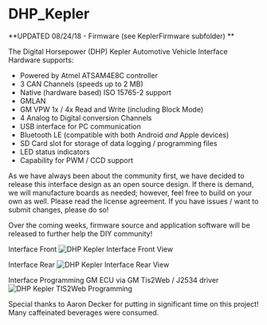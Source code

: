# DHP_Kepler

**UPDATED 08/24/18 - Firmware (see KeplerFirmware subfolder) **

The Digital Horsepower (DHP) Kepler Automotive Vehicle Interface Hardware supports:
  - Powered by Atmel ATSAM4E8C controller
  - 3 CAN Channels (speeds up to 2 MB)
  - Native (hardware based) ISO 15765-2 support
  - GMLAN
  - GM VPW 1x / 4x Read and Write (including Block Mode)
  - 4 Analog to Digital conversion Channels
  - USB interface for PC communication
  - Bluetooth LE (compatible with both Android *and* Apple devices)
  - SD Card slot for storage of data logging / programming files
  - LED status indicators
  - Capability for PWM / CCD support

As we have always been about the community first, we have decided to release this interface design as an open source design.  If there is demand, we will manufacture boards as needed; however, feel free to build on your own as well.  Please read the license agreement.  If you have issues / want to submit changes, please do so!

Over the coming weeks, firmware source and application software will be released to further help the DIY community!

Interface Front
![DHP Kepler Interface Front View](https://github.com/beyerch/DHP_Kepler/blob/master/Images/KeplerFront.JPG?raw=true "DHP Kepler Interface Front View")

Interface Rear
![DHP Kepler Interface Rear View](https://github.com/beyerch/DHP_Kepler/blob/master/Images/KeplerBack.jpg?raw=true "DHP Kepler Interface Rear View")

Interface Programming GM ECU via GM Tis2Web / J2534 driver
![DHP Kepler TIS2Web Programming](https://github.com/beyerch/DHP_Kepler/blob/master/Images/kepler_spsonline.png?raw=true "DHP Kepler TIS2Web Programming")

Special thanks to Aaron Decker for putting in significant time on this project!  Many caffeinated beverages were consumed.
